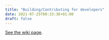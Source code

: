 ```yaml
---
title: "Building/Contributing for developers"
date: 2021-07-25T00:33:36+01:00
draft: false
---
```


[See the wiki page](https://wiki.jfa-go.com/docs/dev/).
